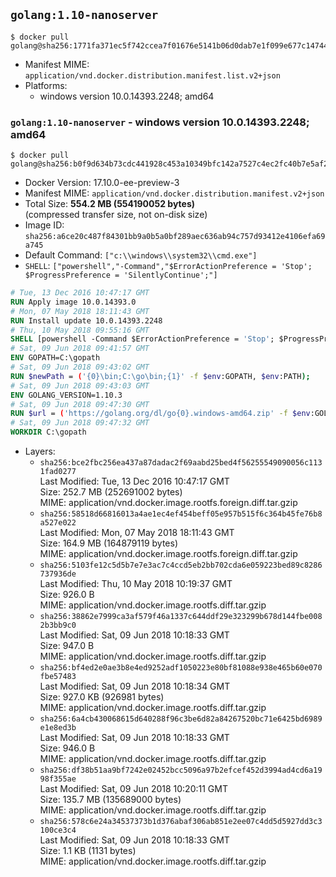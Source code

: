 ## `golang:1.10-nanoserver`

```console
$ docker pull golang@sha256:1771fa371ec5f742ccea7f01676e5141b06d0dab7e1f099e677c147449acda38
```

-	Manifest MIME: `application/vnd.docker.distribution.manifest.list.v2+json`
-	Platforms:
	-	windows version 10.0.14393.2248; amd64

### `golang:1.10-nanoserver` - windows version 10.0.14393.2248; amd64

```console
$ docker pull golang@sha256:b0f9d634b73cdc441928c453a10349bfc142a7527c4ec2fc40b7e5af2b7219b9
```

-	Docker Version: 17.10.0-ee-preview-3
-	Manifest MIME: `application/vnd.docker.distribution.manifest.v2+json`
-	Total Size: **554.2 MB (554190052 bytes)**  
	(compressed transfer size, not on-disk size)
-	Image ID: `sha256:a6ce20c487f84301bb9a0b5a0bf289aec636ab94c757d93412e4106efa69a745`
-	Default Command: `["c:\\windows\\system32\\cmd.exe"]`
-	`SHELL`: `["powershell","-Command","$ErrorActionPreference = 'Stop'; $ProgressPreference = 'SilentlyContinue';"]`

```dockerfile
# Tue, 13 Dec 2016 10:47:17 GMT
RUN Apply image 10.0.14393.0
# Mon, 07 May 2018 18:11:43 GMT
RUN Install update 10.0.14393.2248
# Thu, 10 May 2018 09:55:16 GMT
SHELL [powershell -Command $ErrorActionPreference = 'Stop'; $ProgressPreference = 'SilentlyContinue';]
# Sat, 09 Jun 2018 09:41:57 GMT
ENV GOPATH=C:\gopath
# Sat, 09 Jun 2018 09:43:02 GMT
RUN $newPath = ('{0}\bin;C:\go\bin;{1}' -f $env:GOPATH, $env:PATH); 	Write-Host ('Updating PATH: {0}' -f $newPath); 	setx /M PATH $newPath;
# Sat, 09 Jun 2018 09:43:03 GMT
ENV GOLANG_VERSION=1.10.3
# Sat, 09 Jun 2018 09:47:30 GMT
RUN $url = ('https://golang.org/dl/go{0}.windows-amd64.zip' -f $env:GOLANG_VERSION); 	Write-Host ('Downloading {0} ...' -f $url); 	Invoke-WebRequest -Uri $url -OutFile 'go.zip'; 		$sha256 = 'a3f19d4fc0f4b45836b349503e347e64e31ab830dedac2fc9c390836d4418edb'; 	Write-Host ('Verifying sha256 ({0}) ...' -f $sha256); 	if ((Get-FileHash go.zip -Algorithm sha256).Hash -ne $sha256) { 		Write-Host 'FAILED!'; 		exit 1; 	}; 		Write-Host 'Expanding ...'; 	Expand-Archive go.zip -DestinationPath C:\; 		Write-Host 'Verifying install ("go version") ...'; 	go version; 		Write-Host 'Removing ...'; 	Remove-Item go.zip -Force; 		Write-Host 'Complete.';
# Sat, 09 Jun 2018 09:47:32 GMT
WORKDIR C:\gopath
```

-	Layers:
	-	`sha256:bce2fbc256ea437a87dadac2f69aabd25bed4f56255549090056c1131fad0277`  
		Last Modified: Tue, 13 Dec 2016 10:47:17 GMT  
		Size: 252.7 MB (252691002 bytes)  
		MIME: application/vnd.docker.image.rootfs.foreign.diff.tar.gzip
	-	`sha256:58518d66816013a4ae1ec4ef454beff05e957b515f6c364b45fe76b8a527e022`  
		Last Modified: Mon, 07 May 2018 18:11:43 GMT  
		Size: 164.9 MB (164879119 bytes)  
		MIME: application/vnd.docker.image.rootfs.foreign.diff.tar.gzip
	-	`sha256:5103fe12c5d5b7e7e3ac7c4ccd5eb2bb702cda6e059223bed89c8286737936de`  
		Last Modified: Thu, 10 May 2018 10:19:37 GMT  
		Size: 926.0 B  
		MIME: application/vnd.docker.image.rootfs.diff.tar.gzip
	-	`sha256:38862e7999ca3af579f46a1337c644ddf29e323299b678d144fbe0082b3bb9c0`  
		Last Modified: Sat, 09 Jun 2018 10:18:33 GMT  
		Size: 947.0 B  
		MIME: application/vnd.docker.image.rootfs.diff.tar.gzip
	-	`sha256:bf4ed2e0ae3b8e4ed9252adf1050223e80bf81088e938e465b60e070fbe57483`  
		Last Modified: Sat, 09 Jun 2018 10:18:34 GMT  
		Size: 927.0 KB (926981 bytes)  
		MIME: application/vnd.docker.image.rootfs.diff.tar.gzip
	-	`sha256:6a4cb430068615d640288f96c3be6d82a84267520bc71e6425bd6989e1e8ed3b`  
		Last Modified: Sat, 09 Jun 2018 10:18:33 GMT  
		Size: 946.0 B  
		MIME: application/vnd.docker.image.rootfs.diff.tar.gzip
	-	`sha256:df38b51aa9bf7242e02452bcc5096a97b2efcef452d3994ad4cd6a1998f355ae`  
		Last Modified: Sat, 09 Jun 2018 10:20:11 GMT  
		Size: 135.7 MB (135689000 bytes)  
		MIME: application/vnd.docker.image.rootfs.diff.tar.gzip
	-	`sha256:578c6e24a34537373b1d376abaf306ab851e2ee07c4dd5d5927dd3c3100ce3c4`  
		Last Modified: Sat, 09 Jun 2018 10:18:33 GMT  
		Size: 1.1 KB (1131 bytes)  
		MIME: application/vnd.docker.image.rootfs.diff.tar.gzip
